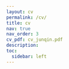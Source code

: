 ```yaml
---
layout: cv
permalink: /cv/
title: cv
nav: true
nav_order: 3
cv_pdf: cv_junqin.pdf
description:
toc:
  sidebar: left
---
```

